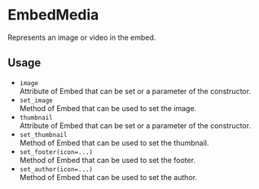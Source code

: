 # EmbedMedia
Represents an image or video in the embed.

## Usage
- ``image`` \
Attribute of Embed that can be set or a parameter of the constructor.
- ``set_image`` \
Method of Embed that can be used to set the image.
- ``thumbnail`` \
Attribute of Embed that can be set or a parameter of the constructor.
- ``set_thumbnail`` \
Method of Embed that can be used to set the thumbnail.
- ``set_footer(icon=...)`` \
Method of Embed that can be used to set the footer.
- ``set_author(icon=...)`` \
Method of Embed that can be used to set the author.
